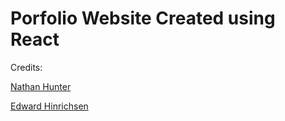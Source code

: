 # Porfolio Website Created using React 

Credits:

[Nathan Hunter](https://nhunter0.github.io/Portfolio/)

[Edward Hinrichsen](https://edh.dev/)

